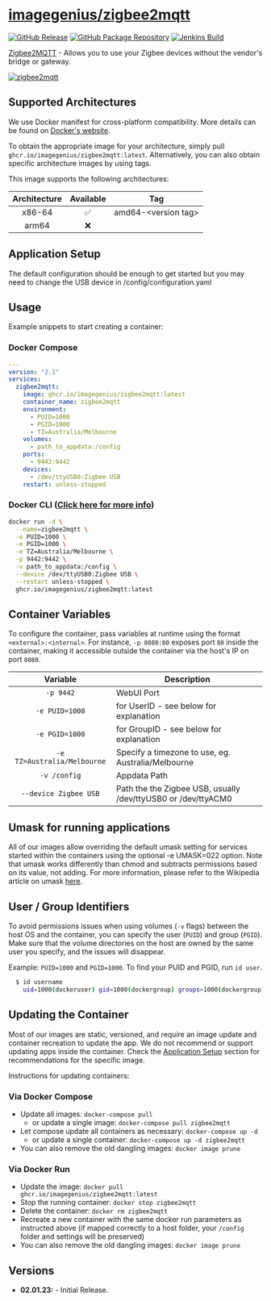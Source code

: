 <!-- DO NOT EDIT THIS FILE MANUALLY  -->

# [imagegenius/zigbee2mqtt](https://github.com/imagegenius/docker-zigbee2mqtt)

[![GitHub Release](https://img.shields.io/github/release/imagegenius/docker-zigbee2mqtt.svg?color=007EC6&labelColor=555555&logoColor=ffffff&style=for-the-badge&logo=github)](https://github.com/imagegenius/docker-zigbee2mqtt/releases)
[![GitHub Package Repository](https://shields.io/badge/GitHub%20Package-blue?logo=github&logoColor=ffffff&style=for-the-badge)](https://github.com/imagegenius/docker-zigbee2mqtt/packages)
[![Jenkins Build](https://img.shields.io/jenkins/build?labelColor=555555&logoColor=ffffff&style=for-the-badge&jobUrl=https%3A%2F%2Fci.imagegenius.io%2Fjob%2FDocker-Pipeline-Builders%2Fjob%2Fdocker-zigbee2mqtt%2Fjob%2Fmain%2F&logo=jenkins)](https://ci.imagegenius.io/job/Docker-Pipeline-Builders/job/docker-zigbee2mqtt/job/main/)

[Zigbee2MQTT](https://www.zigbee2mqtt.io/) - Allows you to use your Zigbee devices without the vendor's bridge or gateway.

[![zigbee2mqtt](https://www.zigbee2mqtt.io/logo.png)](https://www.zigbee2mqtt.io/)

## Supported Architectures

We use Docker manifest for cross-platform compatibility. More details can be found on [Docker's website](https://github.com/docker/distribution/blob/master/docs/spec/manifest-v2-2.md#manifest-list).

To obtain the appropriate image for your architecture, simply pull `ghcr.io/imagegenius/zigbee2mqtt:latest`. Alternatively, you can also obtain specific architecture images by using tags.

This image supports the following architectures:

| Architecture | Available | Tag |
| :----: | :----: | ---- |
| x86-64 | ✅ | amd64-\<version tag\> |
| arm64 | ❌ | |

## Application Setup

The default configuration should be enough to get started but you may need to change the USB device in /config/configuration.yaml

## Usage

Example snippets to start creating a container:

### Docker Compose

```yaml
---
version: "2.1"
services:
  zigbee2mqtt:
    image: ghcr.io/imagegenius/zigbee2mqtt:latest
    container_name: zigbee2mqtt
    environment:
      - PUID=1000
      - PGID=1000
      - TZ=Australia/Melbourne
    volumes:
      - path_to_appdata:/config
    ports:
      - 9442:9442
    devices:
      - /dev/ttyUSB0:Zigbee USB
    restart: unless-stopped
```

### Docker CLI ([Click here for more info](https://docs.docker.com/engine/reference/commandline/cli/))

```bash
docker run -d \
  --name=zigbee2mqtt \
  -e PUID=1000 \
  -e PGID=1000 \
  -e TZ=Australia/Melbourne \
  -p 9442:9442 \
  -v path_to_appdata:/config \
  --device /dev/ttyUSB0:Zigbee USB \
  --restart unless-stopped \
  ghcr.io/imagegenius/zigbee2mqtt:latest
```

## Container Variables

To configure the container, pass variables at runtime using the format `<external>:<internal>`. For instance, `-p 8080:80` exposes port `80` inside the container, making it accessible outside the container via the host's IP on port `8080`.

| Variable | Description |
| :----: | --- |
| `-p 9442` | WebUI Port |
| `-e PUID=1000` | for UserID - see below for explanation |
| `-e PGID=1000` | for GroupID - see below for explanation |
| `-e TZ=Australia/Melbourne` | Specify a timezone to use, eg. Australia/Melbourne |
| `-v /config` | Appdata Path |
| `--device Zigbee USB` | Path the the Zigbee USB, usually /dev/ttyUSB0 or /dev/ttyACM0 |

## Umask for running applications

All of our images allow overriding the default umask setting for services started within the containers using the optional -e UMASK=022 option. Note that umask works differently than chmod and subtracts permissions based on its value, not adding. For more information, please refer to the Wikipedia article on umask [here](https://en.wikipedia.org/wiki/Umask).

## User / Group Identifiers

To avoid permissions issues when using volumes (`-v` flags) between the host OS and the container, you can specify the user (`PUID`) and group (`PGID`). Make sure that the volume directories on the host are owned by the same user you specify, and the issues will disappear.

Example: `PUID=1000` and `PGID=1000`. To find your PUID and PGID, run `id user`.

```bash
  $ id username
    uid=1000(dockeruser) gid=1000(dockergroup) groups=1000(dockergroup)
```

## Updating the Container

Most of our images are static, versioned, and require an image update and container recreation to update the app. We do not recommend or support updating apps inside the container. Check the [Application Setup](#application-setup) section for recommendations for the specific image.

Instructions for updating containers:

### Via Docker Compose

* Update all images: `docker-compose pull`
  * or update a single image: `docker-compose pull zigbee2mqtt`
* Let compose update all containers as necessary: `docker-compose up -d`
  * or update a single container: `docker-compose up -d zigbee2mqtt`
* You can also remove the old dangling images: `docker image prune`

### Via Docker Run

* Update the image: `docker pull ghcr.io/imagegenius/zigbee2mqtt:latest`
* Stop the running container: `docker stop zigbee2mqtt`
* Delete the container: `docker rm zigbee2mqtt`
* Recreate a new container with the same docker run parameters as instructed above (if mapped correctly to a host folder, your `/config` folder and settings will be preserved)
* You can also remove the old dangling images: `docker image prune`

## Versions

* **02.01.23:** - Initial Release.
